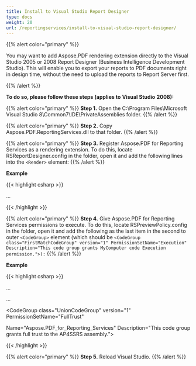```yaml
---
title: Install to Visual Studio Report Designer
type: docs
weight: 20
url: /reportingservices/install-to-visual-studio-report-designer/
---
```


{{% alert color="primary" %}} 

You may want to add Aspose.PDF rendering extension directly to the Visual Studio 2005 or 2008 Report Designer (Business Intelligence Development Studio). This will enable you to export your reports to PDF documents right in design time, without the need to upload the reports to Report Server first.

{{% /alert %}} 

**To do so, please follow these steps (applies to** **Visual Studio** **2008):**

{{% alert color="primary" %}}
**Step 1.** Open the C:\Program Files\Microsoft Visual Studio 8\Common7\IDE\PrivateAssemblies folder.
{{% /alert %}} 

{{% alert color="primary" %}}
**Step 2.** Copy Aspose.PDF.ReportingServices.dll to that folder.
{{% /alert %}} 

{{% alert color="primary" %}}
**Step 3.** Register Aspose.PDF for Reporting Services as a rendering extension. To do this, locate RSReportDesigner.config in the folder, open it and add the following lines into the ```<Render>``` element:
{{% /alert %}} 

**Example**

{{< highlight csharp >}}

 <Render>

...

<!--Start here.-->

<Extension Name="APPDF" Type="Aspose.PDF.ReportingServices.Renderer,Aspose.PDF.ReportingServices"/>

</Render>


{{< /highlight >}}

{{% alert color="primary" %}}
**Step 4.** Give Aspose.PDF for Reporting Services permissions to execute. To do this, locate RSPreviewPolicy.config in the folder, open it and add the following as the last item in the second to outer ```<CodeGroup>``` element (which should be ```<CodeGroup class="FirstMatchCodeGroup" version="1" PermissionSetName="Execution" Description="This code group grants MyComputer code Execution permission.">):```
{{% /alert %}}

**Example**

{{< highlight csharp >}}

 <CodeGroup>

...

<CodeGroup>

...

<!--Start here.-->

<CodeGroup class="UnionCodeGroup" version="1" PermissionSetName="FullTrust"

Name="Aspose.PDF_for_Reporting_Services" Description="This code group grants full trust to the AP4SSRS assembly.">

<IMembershipCondition class="StrongNameMembershipCondition" version="1" PublicKeyBlob="00240000048000009400000006020000002400005253413100040000010001000734cc24bfcebd7aa8c6e2bf8af5c2b95c7a7e6092abb60d68a7d9efde285cf7dce7f354b44cf3064e8ad85bddfe405ad1e51855d9a1367c15cb34529988feeee0c3279caecdb6dfd7f94c5364d2bd282c4f93493d56d33df36f97da8fd71bb7dc4b0e7f1428b926291cdea7cec1085aa9cc0f6771e4fc2f5772603eee3afaaa" />

</CodeGroup>

<!--End here. -->

</CodeGroup>

</CodeGroup>



{{< /highlight >}}

{{% alert color="primary" %}}
**Step 5.** Reload Visual Studio.
{{% /alert %}}